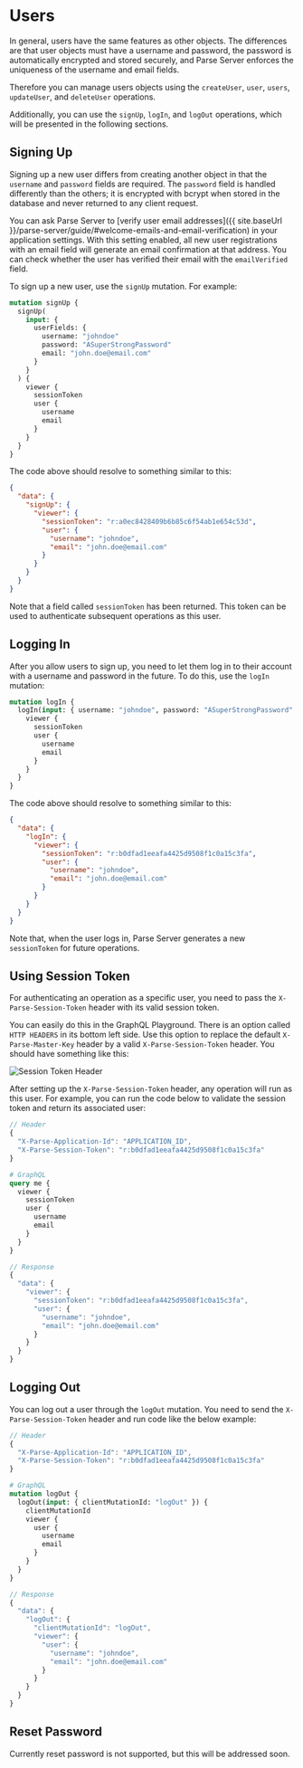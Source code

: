 # Users

In general, users have the same features as other objects. The differences are that user objects must have a username and password, the password is automatically encrypted and stored securely, and Parse Server enforces the uniqueness of the username and email fields.

Therefore you can manage users objects using the `createUser`, `user`, `users`, `updateUser`, and `deleteUser` operations.

Additionally, you can use the `signUp`, `logIn`, and `logOut` operations, which will be presented in the following sections.

## Signing Up

Signing up a new user differs from creating another object in that the `username` and `password` fields are required. The `password` field is handled differently than the others; it is encrypted with bcrypt when stored in the database and never returned to any client request.

You can ask Parse Server to [verify user email addresses]({{ site.baseUrl }}/parse-server/guide/#welcome-emails-and-email-verification) in your application settings. With this setting enabled, all new user registrations with an email field will generate an email confirmation at that address. You can check whether the user has verified their email with the `emailVerified` field.

To sign up a new user, use the `signUp` mutation. For example:

```graphql
mutation signUp {
  signUp(
    input: {
      userFields: {
        username: "johndoe"
        password: "ASuperStrongPassword"
        email: "john.doe@email.com"
      }
    }
  ) {
    viewer {
      sessionToken
      user {
        username
        email
      }
    }
  }
}

```

The code above should resolve to something similar to this:

```json
{
  "data": {
    "signUp": {
      "viewer": {
        "sessionToken": "r:a0ec8428409b6b85c6f54ab1e654c53d",
        "user": {
          "username": "johndoe",
          "email": "john.doe@email.com"
        }
      }
    }
  }
}
```

Note that a field called `sessionToken` has been returned. This token can be used to authenticate subsequent operations as this user.

## Logging In

After you allow users to sign up, you need to let them log in to their account with a username and password in the future. To do this, use the `logIn` mutation:

```graphql
mutation logIn {
  logIn(input: { username: "johndoe", password: "ASuperStrongPassword" }) {
    viewer {
      sessionToken
      user {
        username
        email
      }
    }
  }
}
```

The code above should resolve to something similar to this:

```json
{
  "data": {
    "logIn": {
      "viewer": {
        "sessionToken": "r:b0dfad1eeafa4425d9508f1c0a15c3fa",
        "user": {
          "username": "johndoe",
          "email": "john.doe@email.com"
        }
      }
    }
  }
}
```

Note that, when the user logs in, Parse Server generates a new `sessionToken` for future operations.

## Using Session Token

For authenticating an operation as a specific user, you need to pass the `X-Parse-Session-Token` header with its valid session token.

You can easily do this in the GraphQL Playground. There is an option called `HTTP HEADERS` in its bottom left side. Use this option to replace the default `X-Parse-Master-Key` header by a valid `X-Parse-Session-Token` header. You should have something like this:

<img alt="Session Token Header" data-echo="{{ '/assets/images/graphql/session-token.png' | prepend: site.baseurl }}"/>

After setting up the `X-Parse-Session-Token` header, any operation will run as this user. For example, you can run the code below to validate the session token and return its associated user:

```js
// Header
{
  "X-Parse-Application-Id": "APPLICATION_ID",
  "X-Parse-Session-Token": "r:b0dfad1eeafa4425d9508f1c0a15c3fa"
}
```
```graphql
# GraphQL
query me {
  viewer {
    sessionToken
    user {
      username
      email
    }
  }
}
```
```js
// Response
{
  "data": {
    "viewer": {
      "sessionToken": "r:b0dfad1eeafa4425d9508f1c0a15c3fa",
      "user": {
        "username": "johndoe",
        "email": "john.doe@email.com"
      }
    }
  }
}
```

## Logging Out

You can log out a user through the `logOut` mutation. You need to send the `X-Parse-Session-Token` header and run code like the below example:

```js
// Header
{
  "X-Parse-Application-Id": "APPLICATION_ID",
  "X-Parse-Session-Token": "r:b0dfad1eeafa4425d9508f1c0a15c3fa"
}
```
```graphql
# GraphQL
mutation logOut {
  logOut(input: { clientMutationId: "logOut" }) {
    clientMutationId
    viewer {
      user {
        username
        email
      }
    }
  }
}

```
```js
// Response
{
  "data": {
    "logOut": {
      "clientMutationId": "logOut",
      "viewer": {
        "user": {
          "username": "johndoe",
          "email": "john.doe@email.com"
        }
      }
    }
  }
}
```

## Reset Password

Currently reset password is not supported, but this will be addressed soon.
